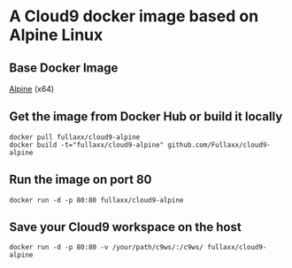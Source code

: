 # A Cloud9 docker image based on Alpine Linux

## Base Docker Image
[Alpine](https://hub.docker.com/_/alpine) (x64)

## Get the image from Docker Hub or build it locally
```
docker pull fullaxx/cloud9-alpine
docker build -t="fullaxx/cloud9-alpine" github.com/Fullaxx/cloud9-alpine
```

## Run the image on port 80
```
docker run -d -p 80:80 fullaxx/cloud9-alpine
```

## Save your Cloud9 workspace on the host
```
docker run -d -p 80:80 -v /your/path/c9ws/:/c9ws/ fullaxx/cloud9-alpine
```
